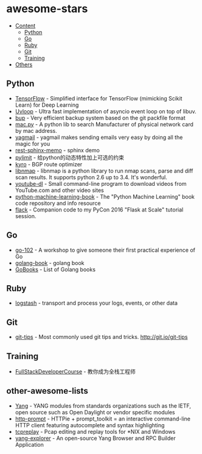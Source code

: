 awesome-stars
=============

- [Content](#awesome-stars)
    - [Python](#python)
    - [Go](#go)
    - [Ruby](#ruby)
    - [Git](#git)
    - [Training](#training)
- [Others](#other-awesome-lists)

## Python

* [TensorFlow](https://github.com/tensorflow/skflow) - Simplified interface for TensorFlow (mimicking Scikit Learn) for Deep Learning
* [Uvloop](https://github.com/MagicStack/uvloop) - Ultra fast implementation of asyncio event loop on top of libuv.
* [bup](https://github.com/bup/bup) - Very efficient backup system based on the git packfile format
* [mac.py](https://github.com/hustcc/mac.py) - A python lib to search Manufacturer of physical network card by mac address.
* [yagmail](https://github.com/kootenpv/yagmail) - yagmail makes sending emails very easy by doing all the magic for you
* [rest-sphinx-memo](https://github.com/marczz/rest-sphinx-memo) - sphinx demo
* [pylimit](https://github.com/MashiMaroLjc/pylimit) - 给python的动态特性加上可选的约束
* [kyro](https://github.com/kvogt/kyro) - BGP route optimizer
* [libnmap](https://github.com/savon-noir/python-libnmap) - libnmap is a python library to run nmap scans, parse and diff scan results. It supports python 2.6 up to 3.4. It's wonderful.
* [youtube-dl](https://github.com/rg3/youtube-dl) - Small command-line program to download videos from YouTube.com and other video sites
* [python-machine-learning-book](https://github.com/rasbt/python-machine-learning-book) - The "Python Machine Learning" book code repository and info resource
* [flack](https://github.com/miguelgrinberg/flack) - Companion code to my PyCon 2016 "Flask at Scale" tutorial session.

## Go

* [go-102](https://github.com/timblair/go-102) - A workshop to give someone their first practical experience of Go
* [golang-book](https://github.com/golang-book/bootcamp-examples) - golang book
* [GoBooks](https://github.com/dariubs/GoBooks) - List of Golang books

## Ruby

* [logstash](https://github.com/elastic/logstash) -  transport and process your logs, events, or other data

## Git

* [git-tips](https://github.com/git-tips/tips) - Most commonly used git tips and tricks. http://git.io/git-tips

## Training

* [FullStackDeveloperCourse](https://github.com/warmheartli/FullStackDeveloperCourse) - 教你成为全栈工程师

## other-awesome-lists

* [Yang](https://github.com/YangModels/yang) - YANG modules from standards organizations such as the IETF, open source such as Open Daylight or vendor specific modules
* [http-prompt](https://github.com/eliangcs/http-prompt) - HTTPie + prompt_toolkit = an interactive command-line HTTP client featuring autocomplete and syntax highlighting
* [tcpreplay](https://github.com/appneta/tcpreplay) - Pcap editing and replay tools for *NIX and Windows 
* [yang-explorer](https://github.com/CiscoDevNet/yang-explorer) - An open-source Yang Browser and RPC Builder Application
